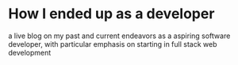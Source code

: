 # How I ended up as a developer
 a live blog on my past and current endeavors as a aspiring software developer, with particular emphasis on starting in full stack web development
